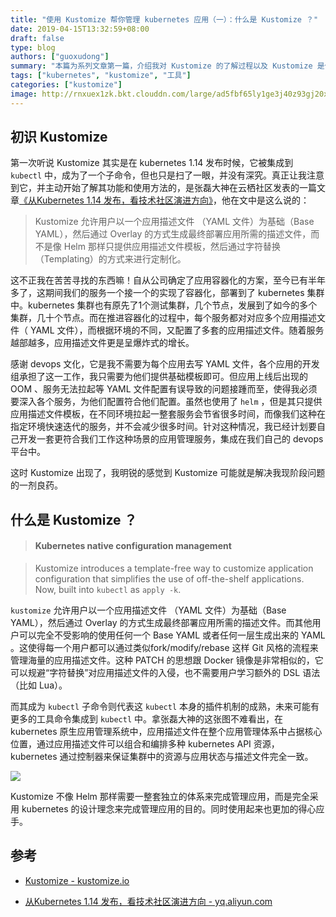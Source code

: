 ```yaml
---
title: "使用 Kustomize 帮你管理 kubernetes 应用（一）：什么是 Kustomize ？"
date: 2019-04-15T13:32:59+08:00
draft: false
type: blog
authors: ["guoxudong"]
summary: "本篇为系列文章第一篇，介绍我对 Kustomize 的了解过程以及 Kustomize 是什么，为什么它能解决我的燃眉之急。"
tags: ["kubernetes", "kustomize", "工具"]
categories: ["kustomize"]
image: http://rnxuex1zk.bkt.clouddn.com/large/ad5fbf65ly1ge3j40z93gj20x80wu7fr.jpg
---
```

## 初识 Kustomize
第一次听说 Kustomize 其实是在 kubernetes 1.14 发布时候，它被集成到 ```kubectl``` 中，成为了一个子命令，但也只是扫了一眼，并没有深究。真正让我注意到它，并主动开始了解其功能和使用方法的，是张磊大神在云栖社区发表的一篇文章[《从Kubernetes 1.14 发布，看技术社区演进方向》](https://yq.aliyun.com/articles/697883)，他在文中是这么说的：

> Kustomize 允许用户以一个应用描述文件 （YAML 文件）为基础（Base YAML），然后通过 Overlay 的方式生成最终部署应用所需的描述文件，而不是像 Helm 那样只提供应用描述文件模板，然后通过字符替换（Templating）的方式来进行定制化。

这不正我在苦苦寻找的东西嘛！自从公司确定了应用容器化的方案，至今已有半年多了，这期间我们的服务一个接一个的实现了容器化，部署到了 kubernetes 集群中。kubernetes 集群也有原先了1个测试集群，几个节点，发展到了如今的多个集群，几十个节点。而在推进容器化的过程中，每个服务都对对应多个应用描述文件（ YAML 文件），而根据环境的不同，又配置了多套的应用描述文件。随着服务越部越多，应用描述文件更是呈爆炸式的增长。

感谢 devops 文化，它是我不需要为每个应用去写 YAML 文件，各个应用的开发组承担了这一工作，我只需要为他们提供基础模板即可。但应用上线后出现的 OOM 、服务无法拉起等 YAML 文件配置有误导致的问题接踵而至，使得我必须要深入各个服务，为他们配置符合他们配置。虽然也使用了 ```helm``` ，但是其只提供应用描述文件模板，在不同环境拉起一整套服务会节省很多时间，而像我们这种在指定环境快速迭代的服务，并不会减少很多时间。针对这种情况，我已经计划要自己开发一套更符合我们工作这种场景的应用管理服务，集成在我们自己的 devops 平台中。

这时 Kustomize 出现了，我明锐的感觉到 Kustomize 可能就是解决我现阶段问题的一剂良药。

## 什么是 Kustomize ？
> #### Kubernetes native configuration management

> Kustomize introduces a template-free way to customize application configuration that simplifies the use of off-the-shelf applications. Now, built into ```kubectl``` as ```apply -k```.

```kustomize```  允许用户以一个应用描述文件 （YAML 文件）为基础（Base YAML），然后通过 Overlay 的方式生成最终部署应用所需的描述文件。而其他用户可以完全不受影响的使用任何一个 Base YAML 或者任何一层生成出来的 YAML 。这使得每一个用户都可以通过类似fork/modify/rebase 这样 Git 风格的流程来管理海量的应用描述文件。这种 PATCH 的思想跟 Docker 镜像是非常相似的，它可以规避“字符替换”对应用描述文件的入侵，也不需要用户学习额外的 DSL 语法（比如 Lua）。

而其成为 ```kubectl``` 子命令则代表这 ```kubectl``` 本身的插件机制的成熟，未来可能有更多的工具命令集成到 ```kubectl``` 中。拿张磊大神的这张图不难看出，在 kubernetes 原生应用管理系统中，应用描述文件在整个应用管理体系中占据核心位置，通过应用描述文件可以组合和编排多种 kubernetes API 资源，kubernetes 通过控制器来保证集群中的资源与应用状态与描述文件完全一致。

![](http://tva2.sinaimg.cn/large/ad5fbf65gy1g23cqlrodkj21bq0r8znk.jpg)

Kustomize 不像 Helm 那样需要一整套独立的体系来完成管理应用，而是完全采用 kubernetes 的设计理念来完成管理应用的目的。同时使用起来也更加的得心应手。

## 参考
- [Kustomize - kustomize.io](https://kustomize.io/)
<!-- markdown-link-check-disable-next-line -->
- [从Kubernetes 1.14 发布，看技术社区演进方向 - yq.aliyun.com](https://yq.aliyun.com/articles/697883)